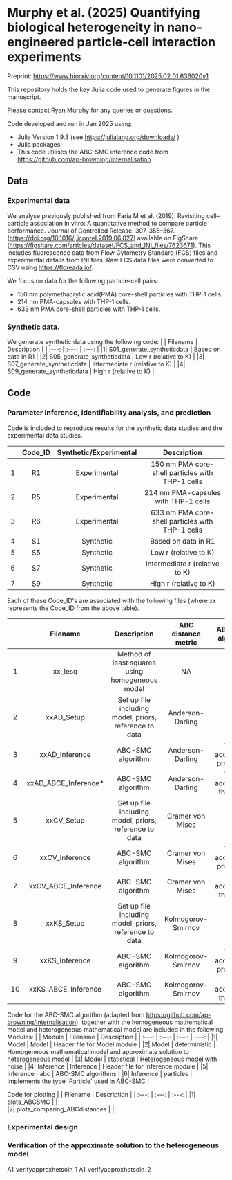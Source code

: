 # Murphy et al. (2025) Quantifying biological heterogeneity in nano-engineered particle-cell interaction experiments

Preprint: https://www.biorxiv.org/content/10.1101/2025.02.01.636020v1

This repository holds the key Julia code used to generate figures in the manuscript.

Please contact Ryan Murphy for any queries or questions.

Code developed and run in Jan 2025 using:

- Julia Version 1.9.3 (see https://julialang.org/downloads/ )
- Julia packages:
- This code utilises the ABC-SMC inference code from https://github.com/ap-browning/internalisation

## Data

### Experimental data 
We analyse previously published from Faria M et al. (2019). Revisiting cell–particle association in vitro: A quantitative method to compare particle performance. Journal of Controlled Release. 307, 355–367. (https://doi.org/10.1016/j.jconrel.2019.06.027) available on FigShare (https://figshare.com/articles/dataset/FCS_and_INI_files/7623671). This includes fluorescence data from Flow Cytometry Standard (FCS) files and experimental details from INI files. Raw FCS data files were converted to CSV using https://floreada.io/.

We focus on data for the following particle-cell pairs:
- 150 nm polymethacrylic acid(PMA) core-shell particles with THP-1 cells.
- 214 nm PMA-capsules with THP-1 cells.
- 633 nm PMA core-shell particles with THP-1 cells.


### Synthetic data.
We generate synthetic data using the following code:
| | Filename      | Description           | 
| :---:    | :---: | :---: |
|1| S01_generate_syntheticdata | Based on data in R1 |
|2| S05_generate_syntheticdata  | Low r (relative to K) |
|3| S07_generate_syntheticdata  | Intermediate r (relative to K) |
|4| S09_generate_syntheticdata  | High r (relative to K) |

## Code

### Parameter inference, identifiability analysis, and prediction

Code is included to reproduce results for the synthetic data studies and the experimental data studies.

| | Code_ID       | Synthetic/Experimental | Description           | 
| :---:   | :---: | :---: | :---: |
|1| R1 | Experimental | 150 nm PMA core-shell particles with THP-1 cells |
|2| R5 | Experimental | 214 nm PMA-capsules with THP-1 cells |
|3| R6 | Experimental | 633 nm PMA core-shell particles with THP-1 cells |
|4| S1 | Synthetic | Based on data in R1 |
|5| S5 | Synthetic | Low r (relative to K) |
|6| S7 | Synthetic | Intermediate r (relative to K) |
|7| S9 | Synthetic | High r (relative to K) |


Each of these Code_ID's are associated with the following files (where xx represents the Code_ID from the above table).

| | Filename       | Description | ABC distance metric | ABC-SMC algorithm | 
| :---:   | :---: | :---: | :---: | :---: |
|1| xx_lesq | Method of least squares using homogeneous model  |  NA | NA |
|2| xxAD_Setup | Set up file including model, priors, reference to data  |  Anderson-Darling | NA |
|3| xxAD_Inference | ABC-SMC algorithm  | Anderson-Darling  | Target acceptance probability |
|4| xxAD_ABCE_Inference* |  ABC-SMC algorithm |  Anderson-Darling | Target acceptance threshold |
|5| xxCV_Setup | Set up file including model, priors, reference to data  |  Cramer von Mises | NA |
|6| xxCV_Inference | ABC-SMC algorithm  | Cramer von Mises  | Target acceptance probability |
|7| xxCV_ABCE_Inference |  ABC-SMC algorithm |  Cramer von Mises | Target acceptance threshold |
|8| xxKS_Setup | Set up file including model, priors, reference to data  |  Kolmogorov-Smirnov | NA |
|9| xxKS_Inference | ABC-SMC algorithm  | Kolmogorov-Smirnov  | Target acceptance probability |
|10| xxKS_ABCE_Inference |  ABC-SMC algorithm |  Kolmogorov-Smirnov | Target acceptance threshold |

Code for the ABC-SMC algorithm (adapted from https://github.com/ap-browning/internalisation), together with the homogeneous mathematical model and heterogeneous mathematical model are included in the following Modules:
| | Module       | Filename | Description | 
| :---:   | :---: | :---: | :---: |
|1| Model | Model | Header file for Model module   | 
|2| Model |  deterministic |  Homogeneous mathematical model and approximate solution to heterogeneous model  |
|3| Model |  statistical |  Heterogeneous model with noise |
|4| Inference |  Inference | Header file for Inference module  |
|5| Inference |  abc |  ABC-SMC algorithms |
|6| Inference |  particles | Implements the type 'Particle' used in ABC-SMC  |


Code for plotting
| | Filename  |  Description | 
| :---:   | :---: | :---: |
|1| plots_ABCSMC |  |    
|2| plots_comparing_ABCdistances |   |  


### Experimental design



### Verification of the approximate solution to the heterogeneous model

A1_verifyapproxhetsoln_1
A1_verifyapproxhetsoln_2





